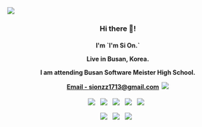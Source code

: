 <img src="https://capsule-render.vercel.app/api?type=waving&color=AF7AC5&height=300&section=header&text=SI%20ON&fontSize=45&fontColor=FDFEFE"/>
<h3 align="center">Hi there 👋!</h3>
<h4 align="center">I'm `I'm Si On.`
  
  Live in Busan, Korea. 
  
  I am attending Busan Software Meister High School.
  
  <u>Email - sionzz1713@gmail.com</u> &nbsp;<img src = "https://img.shields.io/badge/Gmail-d14836?style=flat-square&logo=Gmail&logoColor=white&link=mailto:sionzz1713@gmail.com"></h4>
  
  <!--[![Solved.ac프로필](http://mazassumnida.wtf/api/v2/generate_badge?boj=dlatldhs)](https://solved.ac/dlatldhs)-->
  
  <p align="center">
  <img src="https://img.shields.io/badge/C-A8B9CC?style=flat-square&logo=C&logoColor=white"/></a> &nbsp
  <img src="https://img.shields.io/badge/Python-3776AB?style=flat-square&logo=Python&logoColor=white"/></a> &nbsp
  <img src="https://img.shields.io/badge/MariaDB-003545?style=flat-square&logo=MariaDB&logoColor=white"/></a> &nbsp
  <img src="https://img.shields.io/badge/MySQL-4479A1?style=flat-square&logo=MySQL&logoColor=white"/></a> &nbsp
  <img src="https://img.shields.io/badge/Flask-000000?style=flat-square&logo=Flask&logoColor=white"/></a> &nbsp
</p>
<p align="center">
  <img src="https://img.shields.io/badge/HTML5-E34F26?style=flat-square&logo=HTML5&logoColor=white"/></a> &nbsp
  <img src="https://img.shields.io/badge/CSS3-1572B6?style=flat-square&logo=CSS3&logoColor=white"/></a> &nbsp
  <img src="https://img.shields.io/badge/JavaScript-F7DF1E?style=flat-square&logo=JavaScript&logoColor=white"/></a> &nbsp
</p>

<!--![Anurag's GitHub stats](https://github-readme-stats.vercel.app/api?username=dlatldhs&show_icons=true&theme=radical)
-->
